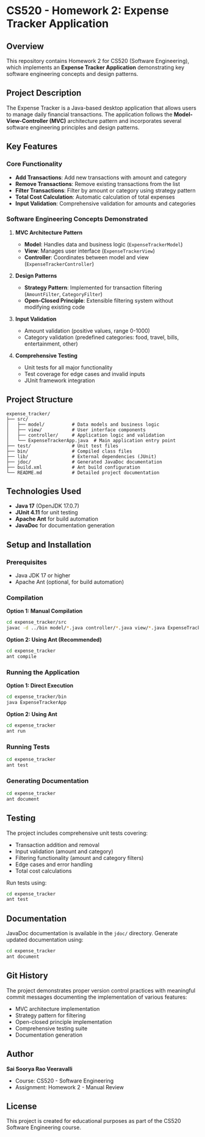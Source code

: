 # CS520 - Homework 2: Expense Tracker Application

## Overview

This repository contains Homework 2 for CS520 (Software Engineering), which implements an **Expense Tracker Application** demonstrating key software engineering concepts and design patterns.

## Project Description

The Expense Tracker is a Java-based desktop application that allows users to manage daily financial transactions. The application follows the **Model-View-Controller (MVC)** architecture pattern and incorporates several software engineering principles and design patterns.

## Key Features

### Core Functionality
- **Add Transactions**: Add new transactions with amount and category
- **Remove Transactions**: Remove existing transactions from the list
- **Filter Transactions**: Filter by amount or category using strategy pattern
- **Total Cost Calculation**: Automatic calculation of total expenses
- **Input Validation**: Comprehensive validation for amounts and categories

### Software Engineering Concepts Demonstrated

1. **MVC Architecture Pattern**
   - **Model**: Handles data and business logic (`ExpenseTrackerModel`)
   - **View**: Manages user interface (`ExpenseTrackerView`)
   - **Controller**: Coordinates between model and view (`ExpenseTrackerController`)

2. **Design Patterns**
   - **Strategy Pattern**: Implemented for transaction filtering (`AmountFilter`, `CategoryFilter`)
   - **Open-Closed Principle**: Extensible filtering system without modifying existing code

3. **Input Validation**
   - Amount validation (positive values, range 0-1000)
   - Category validation (predefined categories: food, travel, bills, entertainment, other)

4. **Comprehensive Testing**
   - Unit tests for all major functionality
   - Test coverage for edge cases and invalid inputs
   - JUnit framework integration

## Project Structure

```
expense_tracker/
├── src/
│   ├── model/          # Data models and business logic
│   ├── view/           # User interface components
│   ├── controller/     # Application logic and validation
│   └── ExpenseTrackerApp.java  # Main application entry point
├── test/               # Unit test files
├── bin/                # Compiled class files
├── lib/                # External dependencies (JUnit)
├── jdoc/               # Generated JavaDoc documentation
├── build.xml           # Ant build configuration
└── README.md           # Detailed project documentation
```

## Technologies Used

- **Java 17** (OpenJDK 17.0.7)
- **JUnit 4.11** for unit testing
- **Apache Ant** for build automation
- **JavaDoc** for documentation generation

## Setup and Installation

### Prerequisites
- Java JDK 17 or higher
- Apache Ant (optional, for build automation)

### Compilation

**Option 1: Manual Compilation**
```bash
cd expense_tracker/src
javac -d ../bin model/*.java controller/*.java view/*.java ExpenseTrackerApp.java
```

**Option 2: Using Ant (Recommended)**
```bash
cd expense_tracker
ant compile
```

### Running the Application

**Option 1: Direct Execution**
```bash
cd expense_tracker/bin
java ExpenseTrackerApp
```

**Option 2: Using Ant**
```bash
cd expense_tracker
ant run
```

### Running Tests

```bash
cd expense_tracker
ant test
```

### Generating Documentation

```bash
cd expense_tracker
ant document
```

## Testing

The project includes comprehensive unit tests covering:

- Transaction addition and removal
- Input validation (amount and category)
- Filtering functionality (amount and category filters)
- Edge cases and error handling
- Total cost calculations

Run tests using:
```bash
cd expense_tracker
ant test
```

## Documentation

JavaDoc documentation is available in the `jdoc/` directory. Generate updated documentation using:
```bash
cd expense_tracker
ant document
```

## Git History

The project demonstrates proper version control practices with meaningful commit messages documenting the implementation of various features:

- MVC architecture implementation
- Strategy pattern for filtering
- Open-closed principle implementation
- Comprehensive testing suite
- Documentation generation

## Author

**Sai Soorya Rao Veeravalli**
- Course: CS520 - Software Engineering
- Assignment: Homework 2 - Manual Review

## License

This project is created for educational purposes as part of the CS520 Software Engineering course.